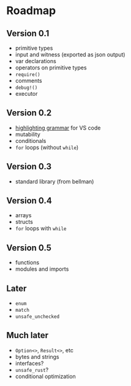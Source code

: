 # Roadmap

## Version 0.1

- primitive types
- input and witness (exported as json output)
- var declarations
- operators on primitive types
- `require()`
- comments
- `debug!()`
- executor

## Version 0.2

- [highlighting grammar](https://code.visualstudio.com/api/language-extensions/syntax-highlight-guide) for VS code
- mutability
- conditionals
- `for` loops (without `while`)

## Version 0.3

- standard library (from bellman)

## Version 0.4

- arrays
- structs
- `for` loops with `while`

## Version 0.5

- functions
- modules and imports

## Later

- `enum`
- `match`
- `unsafe_unchecked`

## Much later

- `Option<>`, `Result<>`, etc
- bytes and strings
- interfaces?
- `unsafe_rust`?
- conditional optimization
